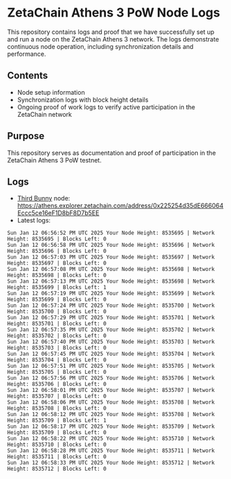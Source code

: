 # ZetaChain Athens 3 PoW Node Logs
This repository contains logs and proof that we have successfully set up and run a node on the ZetaChain Athens 3 network. The logs demonstrate continuous node operation, including synchronization details and performance.

## Contents
- Node setup information
- Synchronization logs with block height details
- Ongoing proof of work logs to verify active participation in the ZetaChain network

## Purpose
This repository serves as documentation and proof of participation in the ZetaChain Athens 3 PoW testnet.

## Logs

- [Third Bunny](https://thirdbunny.xyz/) node: https://athens.explorer.zetachain.com/address/0x225254d35dE666064Eccc5ce16eF1D8bF8D7b5EE
- Latest logs:
```
Sun Jan 12 06:56:52 PM UTC 2025 Your Node Height: 8535695 | Network Height: 8535695 | Blocks Left: 0
Sun Jan 12 06:56:58 PM UTC 2025 Your Node Height: 8535696 | Network Height: 8535696 | Blocks Left: 0
Sun Jan 12 06:57:03 PM UTC 2025 Your Node Height: 8535697 | Network Height: 8535697 | Blocks Left: 0
Sun Jan 12 06:57:08 PM UTC 2025 Your Node Height: 8535698 | Network Height: 8535698 | Blocks Left: 0
Sun Jan 12 06:57:13 PM UTC 2025 Your Node Height: 8535698 | Network Height: 8535699 | Blocks Left: 1
Sun Jan 12 06:57:19 PM UTC 2025 Your Node Height: 8535699 | Network Height: 8535699 | Blocks Left: 0
Sun Jan 12 06:57:24 PM UTC 2025 Your Node Height: 8535700 | Network Height: 8535700 | Blocks Left: 0
Sun Jan 12 06:57:29 PM UTC 2025 Your Node Height: 8535701 | Network Height: 8535701 | Blocks Left: 0
Sun Jan 12 06:57:35 PM UTC 2025 Your Node Height: 8535702 | Network Height: 8535702 | Blocks Left: 0
Sun Jan 12 06:57:40 PM UTC 2025 Your Node Height: 8535703 | Network Height: 8535703 | Blocks Left: 0
Sun Jan 12 06:57:45 PM UTC 2025 Your Node Height: 8535704 | Network Height: 8535704 | Blocks Left: 0
Sun Jan 12 06:57:51 PM UTC 2025 Your Node Height: 8535705 | Network Height: 8535705 | Blocks Left: 0
Sun Jan 12 06:57:56 PM UTC 2025 Your Node Height: 8535706 | Network Height: 8535706 | Blocks Left: 0
Sun Jan 12 06:58:01 PM UTC 2025 Your Node Height: 8535707 | Network Height: 8535707 | Blocks Left: 0
Sun Jan 12 06:58:06 PM UTC 2025 Your Node Height: 8535708 | Network Height: 8535708 | Blocks Left: 0
Sun Jan 12 06:58:12 PM UTC 2025 Your Node Height: 8535708 | Network Height: 8535709 | Blocks Left: 1
Sun Jan 12 06:58:17 PM UTC 2025 Your Node Height: 8535709 | Network Height: 8535709 | Blocks Left: 0
Sun Jan 12 06:58:22 PM UTC 2025 Your Node Height: 8535710 | Network Height: 8535710 | Blocks Left: 0
Sun Jan 12 06:58:28 PM UTC 2025 Your Node Height: 8535711 | Network Height: 8535711 | Blocks Left: 0
Sun Jan 12 06:58:33 PM UTC 2025 Your Node Height: 8535712 | Network Height: 8535712 | Blocks Left: 0
```
